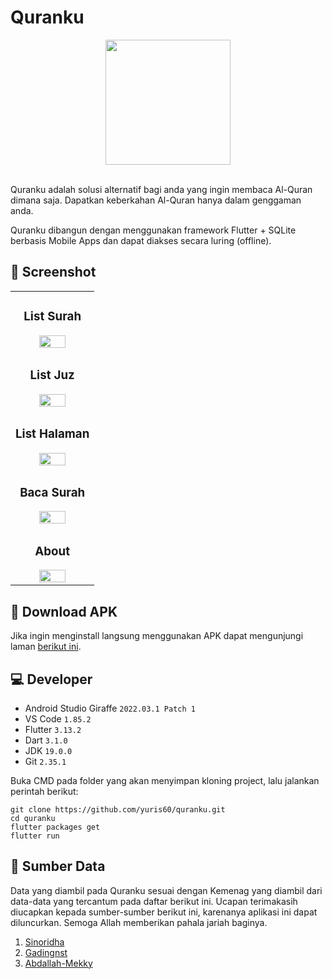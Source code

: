 # Quranku
<div style="text-align:center"><img src="assets/image/logo_quranku.png" height="200"></div><br>

Quranku adalah solusi alternatif bagi anda yang ingin membaca Al-Quran dimana saja. Dapatkan keberkahan Al-Quran hanya dalam genggaman anda.

Quranku dibangun dengan menggunakan framework Flutter + SQLite berbasis Mobile Apps dan dapat diakses secara luring (offline).

## 📱 Screenshot
<table>
  <tr>
    <td>
      <h3 style="text-align: center">List Surah</h3>
      <div style="text-align:center"><img width="60%" height="60%" src="assets/image/ss_home.png"></div>
    </td>
  </tr>
  <tr>
    <td>
      <h3 style="text-align: center">List Juz</h3>
      <div style="text-align:center"><img width="60%" height="60%" src="assets/image/ss_home2.png"></div>
    </td>
  </tr>
  <tr>
    <td>
      <h3 style="text-align: center">List Halaman</h3>
      <div style="text-align:center"><img width="60%" height="60%" src="assets/image/ss_home3.png"></div>
    </td>
  </tr>
  <tr>
    <td>
      <h3 style="text-align: center">Baca Surah</h3>
      <div style="text-align:center"><img width="60%" height="60%" src="assets/image/ss_bacasurah.png"></div>
    </td>
  </tr>
  <tr>
    <td>
      <h3 style="text-align: center">About</h3>
      <div style="text-align:center"><img width="60%" height="60%" src="assets/image/ss_about.png"></div>
    </td>
  </tr>
</table>

## 📁 Download APK
Jika ingin menginstall langsung menggunakan APK dapat mengunjungi laman <a href="https://github.com/yuris60/quranku/tree/main/APK">berikut ini</a>.

## 💻 Developer

- Android Studio Giraffe `2022.03.1 Patch 1`
- VS Code `1.85.2`
- Flutter `3.13.2`
- Dart `3.1.0`
- JDK `19.0.0`
- Git `2.35.1`

Buka CMD pada folder yang akan menyimpan kloning project, lalu jalankan perintah berikut:

```
git clone https://github.com/yuris60/quranku.git
cd quranku
flutter packages get
flutter run
```

## 📝 Sumber Data

Data yang diambil pada Quranku sesuai dengan Kemenag yang diambil dari data-data yang tercantum pada daftar berikut ini. Ucapan terimakasih diucapkan kepada sumber-sumber berikut ini, karenanya aplikasi ini dapat diluncurkan. Semoga Allah memberikan pahala jariah baginya.

1. <a href="https://github.com/sinoridha/quran-indonesia-db" target="_blank">Sinoridha</a>
2. <a href="https://github.com/gadingnst/quran-api/blob/main/data/juz.json" target="_blank">Gadingnst</a>
3. <a href="https://github.com/Abdallah-Mekky/Quran-Database" target="_blank">Abdallah-Mekky</a>
